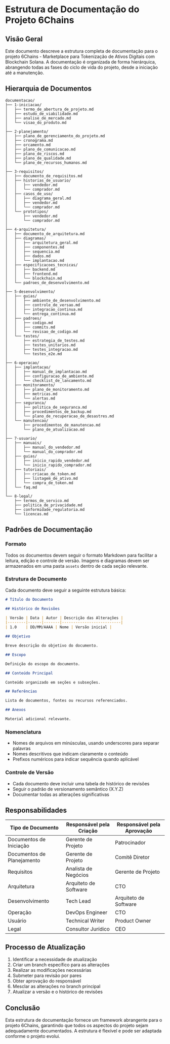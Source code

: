 # Estrutura de Documentação do Projeto 6Chains

## Visão Geral

Este documento descreve a estrutura completa de documentação para o projeto 6Chains - Marketplace para Tokenização de Ativos Digitais com Blockchain Solana. A documentação é organizada de forma hierárquica, abrangendo todas as fases do ciclo de vida do projeto, desde a iniciação até a manutenção.

## Hierarquia de Documentos

```
documentacao/
├── 1-iniciacao/
│   ├── termo_de_abertura_de_projeto.md
│   ├── estudo_de_viabilidade.md
│   ├── analise_de_mercado.md
│   └── visao_do_produto.md
│
├── 2-planejamento/
│   ├── plano_de_gerenciamento_do_projeto.md
│   ├── cronograma.md
│   ├── orcamento.md
│   ├── plano_de_comunicacao.md
│   ├── plano_de_riscos.md
│   ├── plano_de_qualidade.md
│   └── plano_de_recursos_humanos.md
│
├── 3-requisitos/
│   ├── documento_de_requisitos.md
│   ├── historias_de_usuario/
│   │   ├── vendedor.md
│   │   └── comprador.md
│   ├── casos_de_uso/
│   │   ├── diagrama_geral.md
│   │   ├── vendedor.md
│   │   └── comprador.md
│   └── prototipos/
│       ├── vendedor.md
│       └── comprador.md
│
├── 4-arquitetura/
│   ├── documento_de_arquitetura.md
│   ├── diagramas/
│   │   ├── arquitetura_geral.md
│   │   ├── componentes.md
│   │   ├── sequencia.md
│   │   ├── dados.md
│   │   └── implantacao.md
│   ├── especificacoes_tecnicas/
│   │   ├── backend.md
│   │   ├── frontend.md
│   │   └── blockchain.md
│   └── padroes_de_desenvolvimento.md
│
├── 5-desenvolvimento/
│   ├── guias/
│   │   ├── ambiente_de_desenvolvimento.md
│   │   ├── controle_de_versao.md
│   │   ├── integracao_continua.md
│   │   └── entrega_continua.md
│   ├── padroes/
│   │   ├── codigo.md
│   │   ├── commits.md
│   │   └── revisao_de_codigo.md
│   └── testes/
│       ├── estrategia_de_testes.md
│       ├── testes_unitarios.md
│       ├── testes_integracao.md
│       └── testes_e2e.md
│
├── 6-operacao/
│   ├── implantacao/
│   │   ├── manual_de_implantacao.md
│   │   ├── configuracao_de_ambiente.md
│   │   └── checklist_de_lancamento.md
│   ├── monitoramento/
│   │   ├── plano_de_monitoramento.md
│   │   ├── metricas.md
│   │   └── alertas.md
│   ├── seguranca/
│   │   ├── politica_de_seguranca.md
│   │   ├── procedimentos_de_backup.md
│   │   └── plano_de_recuperacao_de_desastres.md
│   └── manutencao/
│       ├── procedimentos_de_manutencao.md
│       └── plano_de_atualizacao.md
│
├── 7-usuario/
│   ├── manuais/
│   │   ├── manual_do_vendedor.md
│   │   └── manual_do_comprador.md
│   ├── guias/
│   │   ├── inicio_rapido_vendedor.md
│   │   └── inicio_rapido_comprador.md
│   ├── tutoriais/
│   │   ├── criacao_de_token.md
│   │   ├── listagem_de_ativo.md
│   │   └── compra_de_token.md
│   └── faq.md
│
└── 8-legal/
    ├── termos_de_servico.md
    ├── politica_de_privacidade.md
    ├── conformidade_regulatoria.md
    └── licencas.md
```

## Padrões de Documentação

### Formato

Todos os documentos devem seguir o formato Markdown para facilitar a leitura, edição e controle de versão. Imagens e diagramas devem ser armazenados em uma pasta `assets` dentro de cada seção relevante.

### Estrutura de Documento

Cada documento deve seguir a seguinte estrutura básica:

```markdown
# Título do Documento

## Histórico de Revisões

| Versão | Data | Autor | Descrição das Alterações |
|--------|------|-------|--------------------------|
| 1.0    | DD/MM/AAAA | Nome | Versão inicial |

## Objetivo

Breve descrição do objetivo do documento.

## Escopo

Definição do escopo do documento.

## Conteúdo Principal

Conteúdo organizado em seções e subseções.

## Referências

Lista de documentos, fontes ou recursos referenciados.

## Anexos

Material adicional relevante.
```

### Nomenclatura

- Nomes de arquivos em minúsculas, usando underscores para separar palavras
- Nomes descritivos que indicam claramente o conteúdo
- Prefixos numéricos para indicar sequência quando aplicável

### Controle de Versão

- Cada documento deve incluir uma tabela de histórico de revisões
- Seguir o padrão de versionamento semântico (X.Y.Z)
- Documentar todas as alterações significativas

## Responsabilidades

| Tipo de Documento | Responsável pela Criação | Responsável pela Aprovação |
|-------------------|--------------------------|----------------------------|
| Documentos de Iniciação | Gerente de Projeto | Patrocinador |
| Documentos de Planejamento | Gerente de Projeto | Comitê Diretor |
| Requisitos | Analista de Negócios | Gerente de Projeto |
| Arquitetura | Arquiteto de Software | CTO |
| Desenvolvimento | Tech Lead | Arquiteto de Software |
| Operação | DevOps Engineer | CTO |
| Usuário | Technical Writer | Product Owner |
| Legal | Consultor Jurídico | CEO |

## Processo de Atualização

1. Identificar a necessidade de atualização
2. Criar um branch específico para as alterações
3. Realizar as modificações necessárias
4. Submeter para revisão por pares
5. Obter aprovação do responsável
6. Mesclar as alterações no branch principal
7. Atualizar a versão e o histórico de revisões

## Conclusão

Esta estrutura de documentação fornece um framework abrangente para o projeto 6Chains, garantindo que todos os aspectos do projeto sejam adequadamente documentados. A estrutura é flexível e pode ser adaptada conforme o projeto evolui.
